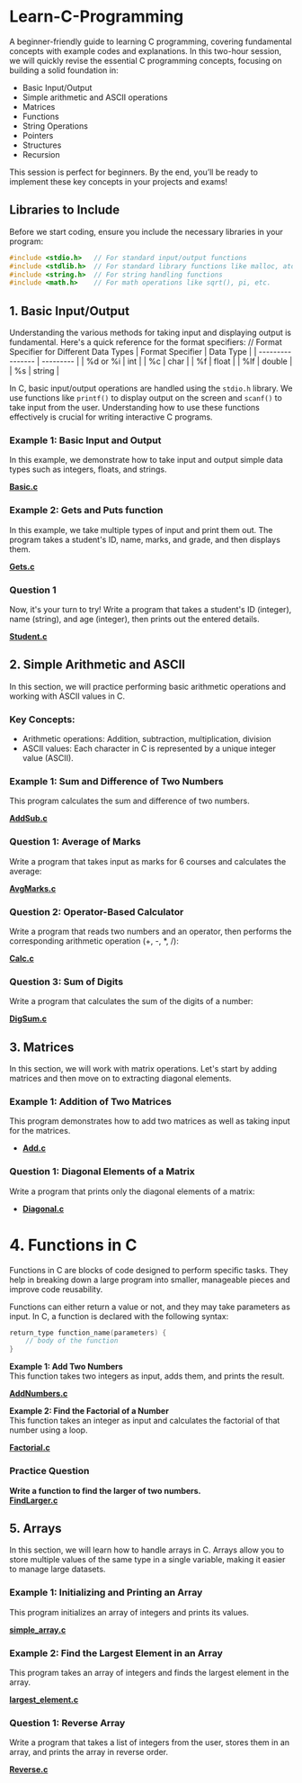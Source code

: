 # Learn-C-Programming
A beginner-friendly guide to learning C programming, covering fundamental concepts with example codes and explanations.
In this two-hour session, we will quickly revise the essential C programming concepts, focusing on building a solid foundation in:

- Basic Input/Output
- Simple arithmetic and ASCII operations
- Matrices
- Functions
- String Operations
- Pointers
- Structures
- Recursion

This session is perfect for beginners. By the end, you’ll be ready to implement these key concepts in your projects and exams!

## Libraries to Include

Before we start coding, ensure you include the necessary libraries in your program:

```c
#include <stdio.h>   // For standard input/output functions
#include <stdlib.h>  // For standard library functions like malloc, atoi, etc.
#include <string.h>  // For string handling functions
#include <math.h>    // For math operations like sqrt(), pi, etc.
```

## 1. Basic Input/Output

Understanding the various methods for taking input and displaying output is fundamental. Here's a quick reference for the format specifiers:
// Format Specifier for Different Data Types
| Format Specifier | Data Type |
| ---------------- | --------- |
| %d or %i         | int       |
| %c               | char      |
| %f               | float     |
| %lf              | double    |
| %s               | string    |


In C, basic input/output operations are handled using the `stdio.h` library. We use functions like `printf()` to display output on the screen and `scanf()` to take input from the user. Understanding how to use these functions effectively is crucial for writing interactive C programs.

### Example 1: Basic Input and Output

In this example, we demonstrate how to take input and output simple data types such as integers, floats, and strings.

[**Basic.c**](Input-output/Basic.c)

### Example 2: Gets and Puts function

In this example, we take multiple types of input and print them out. The program takes a student's ID, name, marks, and grade, and then displays them.

[**Gets.c**](Input-output/Gets.c)

### Question 1

Now, it's your turn to try! Write a program that takes a student's ID (integer), name (string), and age (integer), then prints out the entered details.

[**Student.c**](Input-output/Student.c) 

## 2. Simple Arithmetic and ASCII

In this section, we will practice performing basic arithmetic operations and working with ASCII values in C.

### Key Concepts:
- Arithmetic operations: Addition, subtraction, multiplication, division
- ASCII values: Each character in C is represented by a unique integer value (ASCII).

### Example 1: **Sum and Difference of Two Numbers**

This program calculates the sum and difference of two numbers.

[**AddSub.c**](Arithmetic/AddSub.c)

### Question 1: **Average of Marks**

Write a program that takes input as marks for 6 courses and calculates the average:

[**AvgMarks.c**](Arithmetic/AvgMarks.c)

### Question 2: **Operator-Based Calculator**

Write a program that reads two numbers and an operator, then performs the corresponding arithmetic operation (+, -, *, /):

[**Calc.c**](Arithmetic/Calc.c)

### Question 3: **Sum of Digits**

Write a program that calculates the sum of the digits of a number:

[**DigSum.c**](Arithmetic/DigSum.c)


## 3. Matrices

In this section, we will work with matrix operations. Let's start by adding matrices and then move on to extracting diagonal elements.

### Example 1: **Addition of Two Matrices**

This program demonstrates how to add two matrices as well as taking input for the matrices.

- [**Add.c**](Matrices/Add.c)

### Question 1: **Diagonal Elements of a Matrix**

Write a program that prints only the diagonal elements of a matrix:

- [**Diagonal.c**](Matrices/Diagonal.c)

# 4. Functions in C

Functions in C are blocks of code designed to perform specific tasks. They help in breaking down a large program into smaller, manageable pieces and improve code reusability.

Functions can either return a value or not, and they may take parameters as input. In C, a function is declared with the following syntax:

```c
return_type function_name(parameters) {
    // body of the function
}
```

 **Example 1: Add Two Numbers**  
   This function takes two integers as input, adds them, and prints the result.

   [**AddNumbers.c**](Functions/AddNumbers.c)


**Example 2: Find the Factorial of a Number**  
   This function takes an integer as input and calculates the factorial of that number using a loop.

   [**Factorial.c**](Functions/Factorial.c)
   

### Practice Question

**Write a function to find the larger of two numbers.**  
[**FindLarger.c**](Functions/FindLarger.c)

## 5. Arrays

In this section, we will learn how to handle arrays in C. Arrays allow you to store multiple values of the same type in a single variable, making it easier to manage large datasets.

### Example 1: Initializing and Printing an Array

This program initializes an array of integers and prints its values.

[**simple_array.c**](Arrays/simple_array.c)

### Example 2: Find the Largest Element in an Array

This program takes an array of integers and finds the largest element in the array.

[**largest_element.c**](Arrays/largest_element.c)

### Question 1: Reverse Array

Write a program that takes a list of integers from the user, stores them in an array, and prints the array in reverse order.

[**Reverse.c**](Arrays/Reverse.c)


